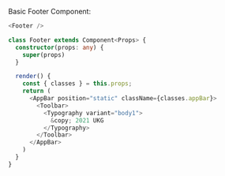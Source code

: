Basic Footer Component:
```typescript jsx
<Footer />
```
```typescript jsx static 
class Footer extends Component<Props> {
  constructor(props: any) {
    super(props)
  }

  render() {
    const { classes } = this.props;
    return (
      <AppBar position="static" className={classes.appBar}>
        <Toolbar>
          <Typography variant="body1">
            &copy; 2021 UKG
          </Typography>
        </Toolbar>
      </AppBar>
    )
  }
}
```